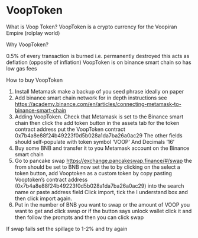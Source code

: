 # VoopToken

What is Voop Token?
VoopToken is a crypto currency for the Voopiran Empire
(rolplay world)



Why VoopToken?

0.5% of every transaction is burned i.e. permanently destroyed this acts as deflation (opposite of inflation) 
VoopToken is on binance smart chain so has low gas fees 




How to buy VoopToken

1.	Install Metamask make a backup of you seed phrase ideally on paper  
2.	Add binance smart chain network for in depth instructions see https://academy.binance.com/en/articles/connecting-metamask-to-binance-smart-chain
3.	Adding VoopToken. Check that Metamask is set to the Binance smart chain then click the add token button in the assets tab for the token contract address put the VoopToken contract 0x7b4a8e88f24b49223f0d5b028a1da7ba26a0ac29
The other fields should self-populate with token symbol ‘VOOP’ 
And Decimals ‘16’
4.	Buy some BNB and transfer it to you Metamask account on the Binance smart chain
5.	Go to pancake swap https://exchange.pancakeswap.finance/#/swap the from should be set to BNB now set the to by clicking on the select a token button, add Vooptoken as a custom token by copy pasting Vooptoken’s contract address (0x7b4a8e88f24b49223f0d5b028a1da7ba26a0ac29) into the search name or paste address field 
Click import, tick the I understand box and then click import again.
6.	Put in the number of BNB you want to swap or the amount of VOOP you want to get and click swap or if the button says unlock wallet click it and then follow the prompts and then you can click swap

If swap fails set the spillage to 1-2% and try again




